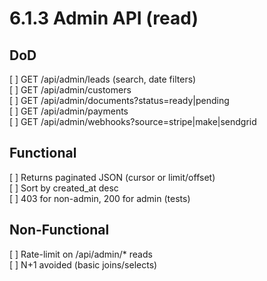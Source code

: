 # 6.1.3 Admin API (read)

## DoD
[ ] GET /api/admin/leads (search, date filters)  
[ ] GET /api/admin/customers  
[ ] GET /api/admin/documents?status=ready|pending  
[ ] GET /api/admin/payments  
[ ] GET /api/admin/webhooks?source=stripe|make|sendgrid

## Functional
[ ] Returns paginated JSON (cursor or limit/offset)  
[ ] Sort by created_at desc  
[ ] 403 for non-admin, 200 for admin (tests)

## Non-Functional
[ ] Rate-limit on /api/admin/* reads  
[ ] N+1 avoided (basic joins/selects)